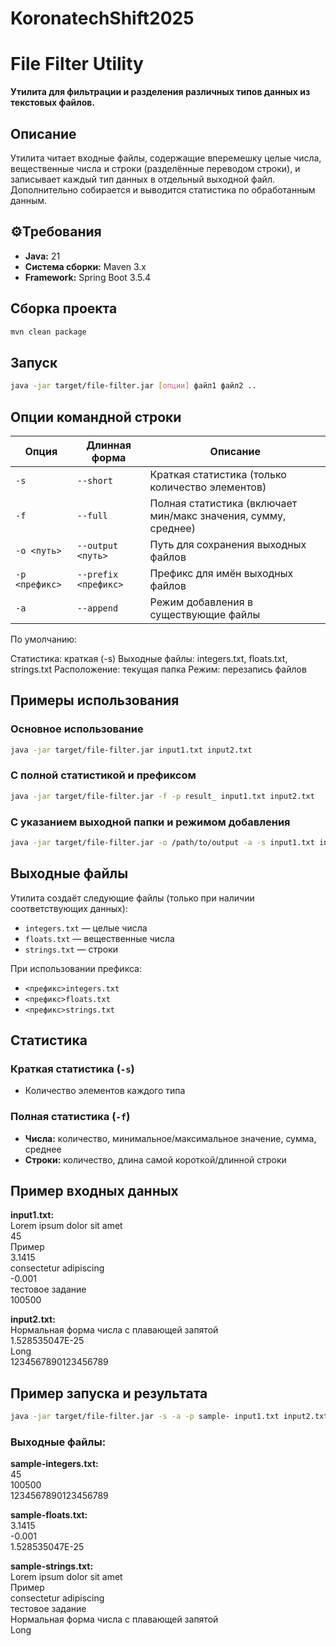 # KoronatechShift2025

# File Filter Utility

**Утилита для фильтрации и разделения различных типов данных из текстовых файлов.**

## Описание

Утилита читает входные файлы, содержащие вперемешку целые числа, вещественные числа и строки (разделённые переводом строки), и записывает каждый тип данных в отдельный выходной файл.  
Дополнительно собирается и выводится статистика по обработанным данным.

## ⚙Требования

- **Java:** 21
- **Система сборки:** Maven 3.x
- **Framework:** Spring Boot 3.5.4

## Сборка проекта

```bash
mvn clean package
```

## Запуск

```bash
java -jar target/file-filter.jar [опции] файл1 файл2 ..
```
## Опции командной строки

| Опция              | Длинная форма         | Описание                                                                 |
|--------------------|------------------------|--------------------------------------------------------------------------|
| `-s`               | `--short`              | Краткая статистика (только количество элементов)                         |
| `-f`               | `--full`               | Полная статистика (включает мин/макс значения, сумму, среднее)          |
| `-o <путь>`        | `--output <путь>`      | Путь для сохранения выходных файлов                                     |
| `-p <префикс>`     | `--prefix <префикс>`   | Префикс для имён выходных файлов                                        |
| `-a`               | `--append`             | Режим добавления в существующие файлы                                   |

По умолчанию:

Статистика: краткая (-s)
Выходные файлы: integers.txt, floats.txt, strings.txt
Расположение: текущая папка
Режим: перезапись файлов

## Примеры использования

### Основное использование
```bash
java -jar target/file-filter.jar input1.txt input2.txt
```

### С полной статистикой и префиксом
```bash
java -jar target/file-filter.jar -f -p result_ input1.txt input2.txt
```

### С указанием выходной папки и режимом добавления
```bash
java -jar target/file-filter.jar -o /path/to/output -a -s input1.txt input2.txt
```

## Выходные файлы

Утилита создаёт следующие файлы (только при наличии соответствующих данных):

- `integers.txt` — целые числа
- `floats.txt` — вещественные числа
- `strings.txt` — строки

При использовании префикса:

- `<префикс>integers.txt`
- `<префикс>floats.txt`
- `<префикс>strings.txt`

## Статистика

### Краткая статистика (`-s`)

- Количество элементов каждого типа

### Полная статистика (`-f`)

- **Числа:** количество, минимальное/максимальное значение, сумма, среднее
- **Строки:** количество, длина самой короткой/длинной строки


## Пример входных данных
**input1.txt:**<br>
Lorem ipsum dolor sit amet<br>
45<br>
Пример<br>
3.1415<br>
consectetur adipiscing<br>
-0.001<br>
тестовое задание<br>
100500<br>

**input2.txt:**<br>
Нормальная форма числа с плавающей запятой<br>
1.528535047E-25<br>
Long<br>
1234567890123456789<br>

## Пример запуска и результата
```bash
java -jar target/file-filter.jar -s -a -p sample- input1.txt input2.txt
```


### Выходные файлы:

**sample-integers.txt:**<br>
45<br>
100500<br>
1234567890123456789


**sample-floats.txt:**<br>
3.1415<br>
-0.001<br>
1.528535047E-25


**sample-strings.txt:**<br>
Lorem ipsum dolor sit amet<br>
Пример<br>
consectetur adipiscing<br>
тестовое задание<br>
Нормальная форма числа с плавающей запятой<br>
Long



